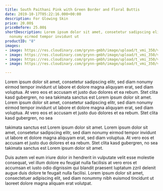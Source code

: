 ```yaml
---
title: South Paithani Pink with Green Border and Floral Buttis
date: 2019-10-17T05:22:16.000+00:00
description: For Glowing Skin
price: 20.00$
priceBefore: 25.00$
shortDescription: Lorem ipsum dolor sit amet, consetetur sadipscing elitr, sed diam
  nonumy eirmod tempor invidunt ut
productID: "8"
images:
- image: https://res.cloudinary.com/grynn-gmbh/image/upload/t_vmi_350/v1592252564/vmi/South-Paithani-Pink-with-Green-Border-and-Floral-Buttis-1_fii92o.jpg
- image: https://res.cloudinary.com/grynn-gmbh/image/upload/t_vmi_350/v1592252564/vmi/South-Paithani-Pink-with-Green-Border-and-Floral-Buttis-1_fii92o.jpg
- image: https://res.cloudinary.com/grynn-gmbh/image/upload/t_vmi_350/v1592252564/vmi/South-Paithani-Pink-with-Green-Border-and-Floral-Buttis-1_fii92o.jpg
- image: https://res.cloudinary.com/grynn-gmbh/image/upload/t_vmi_350/v1592252564/vmi/South-Paithani-Pink-with-Green-Border-and-Floral-Buttis-2_whdmia.jpg

---
```

Lorem ipsum dolor sit amet, consetetur sadipscing elitr, sed diam nonumy eirmod tempor invidunt ut labore et dolore magna aliquyam erat, sed diam voluptua. At vero eos et accusam et justo duo dolores et ea rebum. Stet clita kasd gubergren, no sea takimata sanctus est Lorem ipsum dolor sit amet. Lorem ipsum dolor sit amet, consetetur sadipscing elitr, sed diam nonumy eirmod tempor invidunt ut labore et dolore magna aliquyam erat, sed diam voluptua. At vero eos et accusam et justo duo dolores et ea rebum. Stet clita kasd gubergren, no sea 

takimata sanctus est Lorem ipsum dolor sit amet. Lorem ipsum dolor sit amet, consetetur sadipscing elitr, sed diam nonumy eirmod tempor invidunt ut labore et dolore magna aliquyam erat, sed diam voluptua. At vero eos et accusam et justo duo dolores et ea rebum. Stet clita kasd gubergren, no sea takimata sanctus est Lorem ipsum dolor sit amet.

Duis autem vel eum iriure dolor in hendrerit in vulputate velit esse molestie consequat, vel illum dolore eu feugiat nulla facilisis at vero eros et accumsan et iusto odio dignissim qui blandit praesent luptatum zzril delenit augue duis dolore te feugait nulla facilisi. Lorem ipsum dolor sit amet, consectetuer adipiscing elit, sed diam nonummy nibh euismod tincidunt ut laoreet dolore magna aliquam erat volutpat.